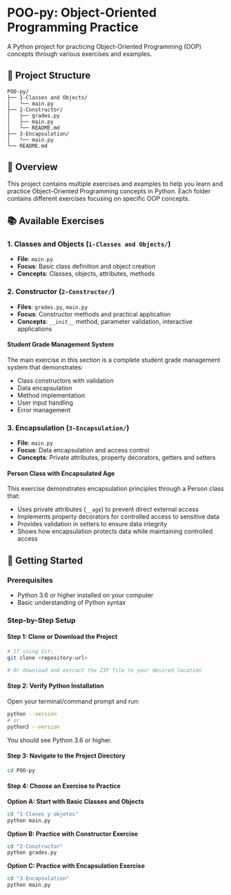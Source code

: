 # POO-py: Object-Oriented Programming Practice

A Python project for practicing Object-Oriented Programming (OOP) concepts through various exercises and examples.

## 📁 Project Structure

```
POO-py/
├── 1-Classes and Objects/
│   └── main.py
├── 2-Constructor/
│   ├── grades.py
│   ├── main.py
│   └── README.md
├── 3-Encapsulation/
│   └── main.py
└── README.md
```

## 🎯 Overview

This project contains multiple exercises and examples to help you learn and practice Object-Oriented Programming concepts in Python. Each folder contains different exercises focusing on specific OOP concepts.

## 📚 Available Exercises

### 1. Classes and Objects (`1-Classes and Objects/`)
- **File**: `main.py`
- **Focus**: Basic class definition and object creation
- **Concepts**: Classes, objects, attributes, methods

### 2. Constructor (`2-Constructor/`)
- **Files**: `grades.py`, `main.py`
- **Focus**: Constructor methods and practical application
- **Concepts**: `__init__` method, parameter validation, interactive applications

#### Student Grade Management System
The main exercise in this section is a complete student grade management system that demonstrates:
- Class constructors with validation
- Data encapsulation
- Method implementation
- User input handling
- Error management

### 3. Encapsulation (`3-Encapsulation/`)
- **File**: `main.py`
- **Focus**: Data encapsulation and access control
- **Concepts**: Private attributes, property decorators, getters and setters

#### Person Class with Encapsulated Age
This exercise demonstrates encapsulation principles through a Person class that:
- Uses private attributes (`__age`) to prevent direct external access
- Implements property decorators for controlled access to sensitive data
- Provides validation in setters to ensure data integrity
- Shows how encapsulation protects data while maintaining controlled access

## 🚀 Getting Started

### Prerequisites
- Python 3.6 or higher installed on your computer
- Basic understanding of Python syntax

### Step-by-Step Setup

#### Step 1: Clone or Download the Project
```bash
# If using Git:
git clone <repository-url>

# Or download and extract the ZIP file to your desired location
```

#### Step 2: Verify Python Installation
Open your terminal/command prompt and run:
```bash
python --version
# or
python3 --version
```
You should see Python 3.6 or higher.

#### Step 3: Navigate to the Project Directory
```bash
cd POO-py
```

#### Step 4: Choose an Exercise to Practice

**Option A: Start with Basic Classes and Objects**
```bash
cd "1-Clases y objetos"
python main.py
```

**Option B: Practice with Constructor Exercise**
```bash
cd "2-Constructor"
python grades.py
```

**Option C: Practice with Encapsulation Exercise**
```bash
cd "3-Encapsulation"
python main.py
```
